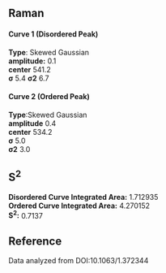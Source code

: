 ## Raman

#### Curve 1 (Disordered Peak)
**Type**: Skewed Gaussian\
**amplitude:** 0.1\
**center** 541.2\
**σ** 5.4
**σ2** 6.7


#### Curve 2 (Ordered Peak)
**Type**:Skewed Gaussian\
**amplitude** 0.4\
**center** 534.2\
**σ** 5.0\
**σ2** 3.0


## S<sup>2</sup>
**Disordered Curve Integrated Area:** 1.712935\
**Ordered Curve Integrated Area:** 4.270152\
**S<sup>2</sup>:** 0.7137
















## Reference
Data analyzed from DOI:10.1063/1.372344 
